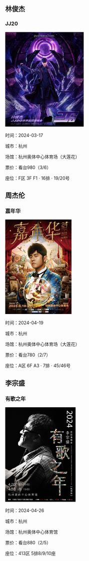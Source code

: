 ## 林俊杰

### JJ20

<img src="static/img/md/JJ20.JPG" height="300">

时间：2024-03-17

城市：杭州

场馆：杭州奥体中心体育场（大莲花）

票价：看台980（3/6）

座位：F区 3F F1 · 16排 · 19/20号

## 周杰伦

### 嘉年华

<img src="static/img/md/jianianhua.JPG" height="300">

时间：2024-04-19

城市：杭州

场馆：杭州奥体中心体育场（大莲花）

票价：看台780（2/7）

座位：A区 6F A3 · 7排 · 45/46号

## 李宗盛

### 有歌之年

<img src="static/img/md/yougezhinian.JPG" height="300">

时间：2024-04-26

城市：杭州

场馆：杭州奥体中心体育馆

票价：看台880（2/5）

座位：413区 5排8/9/10座
